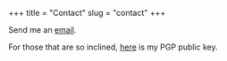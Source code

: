 +++
title = "Contact"
slug = "contact"
+++

Send me an [email](mailto:jared@jaredmonger.com). 

For those that are so inclined, [here](https://keys.openpgp.org/vks/v1/by-fingerprint/611A6D0AA82C7016943E32AB443A64AF55D5D91A) is my PGP public key.

